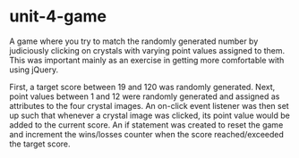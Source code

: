 # unit-4-game

A game where you try to match the randomly generated number by judiciously clicking on crystals with varying point values assigned to them. This was important mainly as an exercise in getting more comfortable with using jQuery. 

First, a target score between 19 and 120 was randomly generated. Next, point values between 1 and 12 were randomly generated and assigned as attributes to the four crystal images. An on-click event listener was then set up such that whenever a crystal image was clicked, its point value would be added to the current score. An if statement was created to reset the game and increment the wins/losses counter when the score reached/exceeded the target score.
